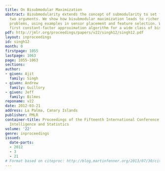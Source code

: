 ```yaml
---
title: On Bisubmodular Maximization
abstract: Bisubmodularity extends the concept of submodularity to set functions with
  two arguments. We show how bisubmodular maximization leads to richer value-of-information
  problems, using examples in sensor placement and feature selection. We present the
  first constant-factor approximation algorithm for a wide class of bisubmodular maximizations.
pdf: http://jmlr.org/proceedings/papers/v22/singh12/singh12.pdf
layout: inproceedings
id: singh12
month: 0
firstpage: 1055
lastpage: 1063
page: 1055-1063
sections: 
author:
- given: Ajit
  family: Singh
- given: Andrew
  family: Guillory
- given: Jeff
  family: Bilmes
reponame: v22
date: 2012-03-21
address: La Palma, Canary Islands
publisher: PMLR
container-title: Proceedings of the Fifteenth International Conference on Artificial
  Intelligence and Statistics
volume: '22'
genre: inproceedings
issued:
  date-parts:
  - 2012
  - 3
  - 21
# Format based on citeproc: http://blog.martinfenner.org/2013/07/30/citeproc-yaml-for-bibliographies/
---
```

